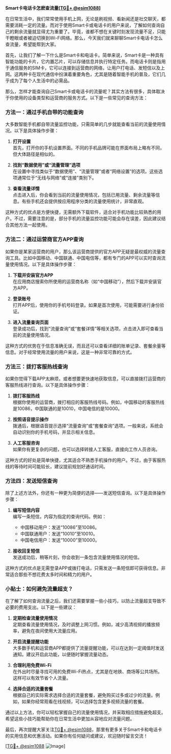 **Smart卡电话卡怎麽查流量[[TG💪+ @esim1088](https://t.me/s/esim1088)]**

在日常生活中，我们常常使用手机上网，无论是刷视频、看新闻还是社交聊天，都需要消耗一定的流量。而对于使用Smart卡或电话卡的用户来说，了解如何查询自己的剩余流量就显得尤为重要了。毕竟，谁都不想在关键时刻发现流量不足，只能干瞪眼或者被迫切换到Wi-Fi网络。那么，今天我们就来聊聊Smart卡电话卡怎么查流量，希望能帮到大家。

首先，让我们了解一下什么是Smart卡和电话卡。简单来说，Smart卡是一种具有智能功能的卡片，它内置芯片，可以存储信息并执行特定任务。而电话卡则是指用于通信服务的SIM卡，它可以连接到运营商的网络，让用户打电话、发短信以及上网。这两种卡在现代通信中扮演着重要角色，尤其是随着智能手机的普及，它们几乎成为了每个人生活中的必需品。

那么，怎样才能查询自己Smart卡或电话卡的流量呢？其实方法有很多，具体取决于你使用的设备类型和运营商的服务方式。以下是一些常见的查询方法：

### 方法一：通过手机自带的功能查询

大多数智能手机都自带流量监控功能，只需简单的几步就能查看当前的流量使用情况。以下是具体操作步骤：

1. **打开设置**  
   首先，打开你的手机设置界面。不同的手机品牌可能在界面布局上略有不同，但大体路径是相似的。

2. **找到“数据使用”或“流量管理”选项**  
   在设置中寻找类似于“数据使用”、“流量管理”或者“网络设置”的选项。这些选项通常位于“无线与网络”或“连接”类别下。

3. **查看流量详情**  
   点击进入后，你会看到当前的流量使用情况，包括已用流量、剩余流量等信息。有些手机还会提供按应用程序分类的流量使用统计，非常直观。

这种方式的优点是方便快捷，无需额外下载软件，适合对手机功能比较熟悉的用户。不过，需要注意的是，部分手机的流量监控功能可能会存在误差，因此建议结合其他方法一起使用。

### 方法二：通过运营商官方APP查询

如果你是某家运营商的用户，那么该运营商提供的官方APP无疑是最权威的流量查询工具。比如中国移动、中国联通、中国电信等，都有专门的APP可以实时查询流量使用情况。以下是具体操作步骤：

1. **下载并安装官方APP**  
   在应用商店搜索你所使用的运营商名称（如“中国移动”），然后下载并安装官方APP。

2. **登录账号**  
   打开APP后，使用你的手机号码登录。如果是首次使用，可能需要进行身份验证。

3. **进入流量查询页面**  
   登录成功后，找到“流量查询”或“套餐详情”等相关选项，点击进入即可查看当前的流量使用情况。

这种方式的优势在于信息准确无误，而且还可以查看详细的账单记录、套餐余量等信息。对于经常使用流量的用户来说，这是一种非常可靠的方式。

### 方法三：拨打客服热线查询

如果你觉得下载APP太麻烦，或者想要更快速地获取信息，可以直接拨打运营商的客服热线进行查询。以下是具体操作步骤：

1. **拨打客服热线**  
   根据你使用的运营商，拨打相应的客服热线号码。例如，中国移动的客服热线是10086，中国联通的是10010，中国电信的是10000。

2. **按照语音提示操作**  
   拨通后，根据语音提示选择“流量查询”或“套餐查询”选项。一般来说，系统会自动识别你的手机号码，并显示相关信息。

3. **人工客服咨询**  
   如果你有更复杂的问题，也可以选择转接人工客服，直接向工作人员咨询。

这种方式的好处是简单快捷，尤其适合不熟悉手机操作的用户。不过，由于客服热线的等待时间可能较长，建议提前规划好通话时间。

### 方法四：发送短信查询

除了上述方法外，你还有一种更为简便的选择——发送短信查询。以下是具体操作步骤：

1. **编写短信内容**  
   编写一条短信，内容为指定的查询代码。例如：
   - 中国移动用户：发送“10086”至10086。
   - 中国联通用户：发送“10010”至10010。
   - 中国电信用户：发送“10000”至10000。

2. **接收回复短信**  
   发送成功后，稍等片刻，你会收到一条包含流量使用情况的短信。

这种方式的优点是无需登录APP或拨打电话，只需发送一条短信即可获得信息。非常适合那些不想花费太多时间和精力的用户。

### 小贴士：如何避免流量超支？

在了解了如何查询流量之后，我们还需要掌握一些小技巧，以防止流量超支导致不必要的费用支出。以下是一些建议：

1. **定期检查流量使用情况**  
   定期查看流量使用情况，及时调整上网习惯。例如，减少高清视频的播放频率，避免在夜间使用大流量应用。

2. **开启流量提醒功能**  
   大多数手机和运营商APP都提供了流量提醒功能，可以在达到一定阈值时发送通知。建议开启此功能，以便随时掌握流量动态。

3. **合理利用免费Wi-Fi**  
   在外出时尽量寻找可用的免费Wi-Fi热点，尤其是在地铁、商场等公共场所。这样可以有效节省个人流量。

4. **选择合适的流量套餐**  
   根据自己的实际需求选择合适的流量套餐，避免购买过多或过少的流量。例如，如果你经常观看在线视频，可以选择包含更多视频流量的套餐。

通过以上方法，你可以轻松掌握自己的流量使用情况，并采取相应措施避免超支。希望这些小技巧能帮助你在日常生活中更加从容地应对流量问题。

最后，再次提醒大家关注[TG💪+ @esim1088](https://t.me/s/esim1088)，那里有更多关于Smart卡和电话卡的实用信息和优惠活动。如果你有任何疑问或建议，欢迎随时留言交流！

[[TG💪+ @esim1088](https://t.me/s/esim1088) ![Image](https://i.postimg.cc/4NQfJmqS/Snipaste-2025-05-13-00-14-12.png)]